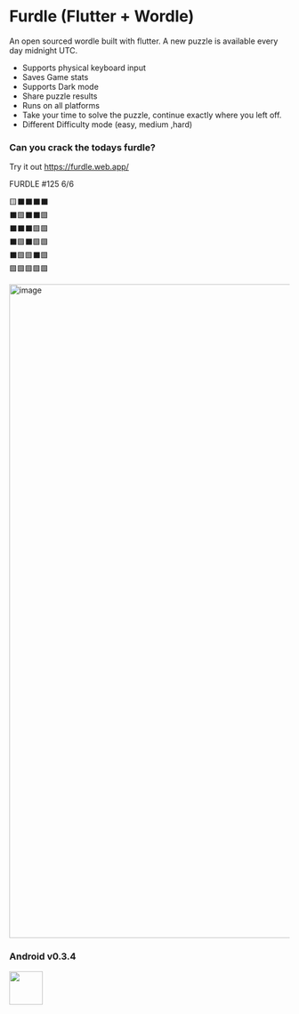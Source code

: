 # Furdle (Flutter + Wordle)

An open sourced wordle built with flutter. A new puzzle is available every day midnight UTC.

- Supports physical keyboard input
- Saves Game stats
- Supports Dark mode
- Share puzzle results
- Runs on all platforms
- Take your time to solve the puzzle, continue exactly where you left off.
- Different Difficulty mode (easy, medium ,hard)

### Can you crack the todays furdle?
Try it out https://furdle.web.app/

FURDLE #125 6/6

🟨⬛️⬛️⬛️⬛️<br>
⬛️🟩⬛️⬛️🟩<br>
⬛️⬛️⬛️🟩🟩<br>
⬛️🟩⬛️🟩🟩<br>
⬛️🟩🟩⬛️🟩<br>
🟩🟩🟩🟩🟩<br>


<img width="1176" alt="image" src="https://user-images.githubusercontent.com/31410839/152667914-8d4c1458-d1ad-4783-8440-47a74eadc385.png">

### Android v0.3.4

<a href="https://play.google.com/store/apps/details?id=com.wml.furdle" target="_blank">
<img src="https://user-images.githubusercontent.com/31410839/152287114-5d384a72-70af-444d-b832-f5aadff6fa16.png" height="60">
</a>
